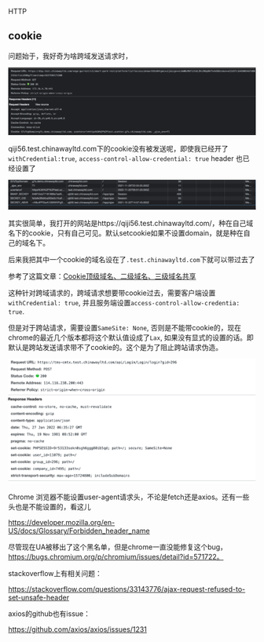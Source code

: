 HTTP

## cookie

问题始于，我好奇为啥跨域发送请求时，

![image-20211122235457608](../assets/image-20211122235457608.png)

qiji56.test.chinawayltd.com下的cookie没有被发送呢，即使我已经开了`withCredential:true`, `access-control-allow-credential: true` header 也已经设置了

![image-20211122235212911](../assets/image-20211122235212911.png)

其实很简单，我打开的网站是https://qiji56.test.chinawayltd.com/，种在自己域名下的cookie，只有自己可见。默认setcookie如果不设置domain，就是种在自己的域名下。

后来我把其中一个cookie的域名设在了`.test.chinawayltd.com`下就可以带过去了

参考了这篇文章：[Cookie顶级域名、二级域名、三级域名共享](https://blog.csdn.net/supermao1013/article/details/83827310)

这种针对跨域请求的，跨域请求想要带cookie过去，需要客户端设置`withCredential: true`, 并且服务端设置`access-control-allow-credentia: true`.

但是对于跨站请求，需要设置`SameSite: None`, 否则是不能带cookie的，现在chrome的最近几个版本都将这个默认值设成了`Lax`, 如果没有显式的设置的话。即默认是跨站发送请求带不了cookie的。这个是为了阻止跨站请求伪造。

![MvvKV1Zsyb](../assets/MvvKV1Zsyb.png)

Chrome 浏览器不能设置user-agent请求头，不论是fetch还是axios。还有一些头也是不能设置的，看这儿

https://developer.mozilla.org/en-US/docs/Glossary/Forbidden_header_name

尽管现在UA被移出了这个黑名单，但是chrome一直没能修复这个bug，https://bugs.chromium.org/p/chromium/issues/detail?id=571722。

stackoverflow上有相关问题：

https://stackoverflow.com/questions/33143776/ajax-request-refused-to-set-unsafe-header

axios的github也有issue：

https://github.com/axios/axios/issues/1231